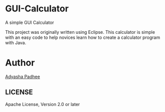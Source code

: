 # GUI-Calculator
A simple GUI Calculator

This project was originally written using Eclipse. This calculator is simple with an easy code to help novices learn how to create a calculator program with Java.

# Author
[Adyasha Padhee](github.com/adya1904)

## LICENSE

Apache License, Version 2.0 or later
